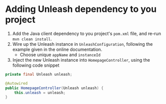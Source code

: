 # Adding Unleash dependency to you project

1. Add the Java client dependency to you project's `pom.xml` file, and re-run `mvn clean install`.
2. Wire up the Unleash instance in `UnleashConfiguration`, following the example given in the online documentation.
    * Choose unique `appName` and `instanceId`
3. Inject the new Unleash instance into `HomepageController`, using the following code snippet

```java
private final Unleash unleash;

@Autowired
public HomepageController(Unleash unleash) {
    this.unleash = unleash;
}
```
